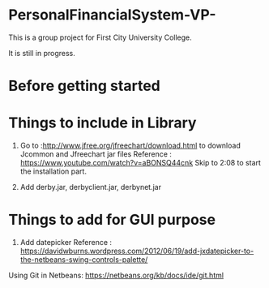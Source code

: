 # PersonalFinancialSystem-VP-
This is a group project for First City University College.

It is still in progress.

# Before getting started
# Things to include in Library
1. Go to :http://www.jfree.org/jfreechart/download.html to download Jcommon and Jfreechart jar files
Reference : https://www.youtube.com/watch?v=aBONSQ44cnk Skip to 2:08 to start the installation part.

2. Add derby.jar, derbyclient.jar, derbynet.jar


# Things to add for GUI purpose
1. Add datepicker
Reference : https://davidwburns.wordpress.com/2012/06/19/add-jxdatepicker-to-the-netbeans-swing-controls-palette/

Using Git in Netbeans:
https://netbeans.org/kb/docs/ide/git.html
